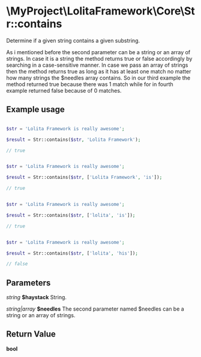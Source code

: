 \MyProject\LolitaFramework\Core\Str::contains
===

Determine if a given string contains a given substring.

As i mentioned before the second parameter can be a string or an array of strings. In case it is a string the method returns true or false accordingly by searching in a case-sensitive manner. In case we pass an array of strings then the method returns true as long as it has at least one match no matter how many strings the $needles array contains. So in our third example the method returned true because there was 1 match while for in fourth example returned false because of 0 matches.

Example usage
---
```php

$str = 'Lolita Framework is really awesome';

$result = Str::contains($str, 'Lolita Framework');

// true
```
```php

$str = 'Lolita Framework is really awesome';

$result = Str::contains($str, ['Lolita Framework', 'is']);

// true

```
```php

$str = 'Lolita Framework is really awesome';

$result = Str::contains($str, ['lolita', 'is']);

// true

```
```php

$str = 'Lolita Framework is really awesome';

$result = Str::contains($str, ['lolita', 'his']);

// false

```

Parameters
---

_string_  __$haystack__ String.

_string|array_  __$needles__ The second parameter named $needles can be a string or an array of strings.

Return Value
---
__bool__

